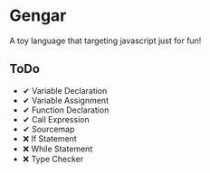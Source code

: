 # Gengar

A toy language that targeting javascript just for fun!

## ToDo

- ✔ Variable Declaration
- ✔ Variable Assignment
- ✔ Function Declaration
- ✔ Call Expression
- ✔ Sourcemap
- ❌ If Statement
- ❌ While Statement
- ❌ Type Checker
